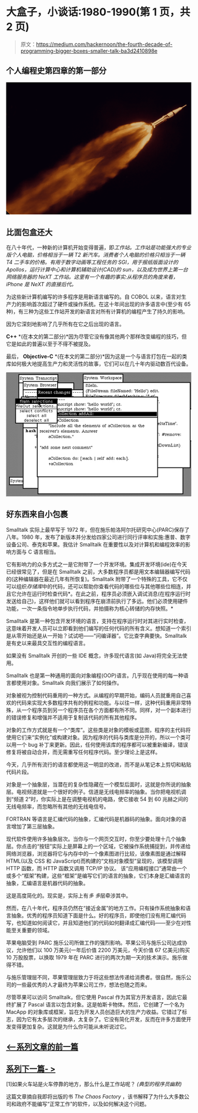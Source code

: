 # 大盒子，小谈话:1980-1990(第 1 页，共 2 页)

> 原文：<https://medium.com/hackernoon/the-fourth-decade-of-programming-bigger-boxes-smaller-talk-ba3d2410898e>

## 个人编程史第四章的第一部分

![](img/51982dc17b194211250c824e42785016.png)

## 比面包盒还大

在八十年代，一种新的计算机开始变得普遍，即*工作站。工作站是功能强大的专业版个人电脑，价格相当于一辆 T2 新汽车。消费者个人电脑的价格只相当于一辆 T4 二手车的价格。有用于数字动画等工程任务的 SGI，用于报纸版面设计的 Apollos，运行计算中心和计算机辅助设计(CAD)的 sun，以及成为世界上第一台网络服务器的 NeXT 工作站。这里有一个有趣的事实:从程序员的角度来看，iPhone 是 NeXT 的直接后代。*

为这些新计算机编写的许多程序是用新语言编写的。自 COBOL 以来，语言对生产力的影响首次超过了硬件或操作系统。在这十年间出现的许多语言中(至少有 65 种)，有三种为这些工作站开发的新语言对所有计算机的编程产生了持久的影响。

因为它深刻地影响了几乎所有在它之后出现的语言。

**C++** *(在本文的第二部分)*因为尽管它没有像其他两个那样改变编程的技巧，但它是如此的普遍以至于不得不被提及。

最后， **Objective-C** *(在本文的第二部分)*因为这是一个与语言打包在一起的类库如何极大地提高生产力和灵活性的故事，它们可以在几十年内驱动数百代设备。

![](img/eacbdf4800411c3f5d03207511b539d8.png)

## 好东西来自小包裹

Smalltalk 实际上最早写于 1972 年，但在施乐帕洛阿尔托研究中心(PARC)保存了八年。1980 年，发布了新版本并分发给四家公司进行同行评审和实施:惠普、数字设备公司、泰克和苹果。我估计 Smalltalk 在重要性以及对计算机和编程效率的影响方面与 C 语言相当。

它有影响力的众多方式之一是它附带了一个开发环境。集成开发环境(ide)在今天已经很常见了，但是在 Smalltalk 之前，大多数程序员都是用文本编辑器编写代码的(这种编辑器在最近几年有所恢复)。Smalltalk 附带了一个特殊的工具，它不仅可以组织*存储库*中的代码，还可以帮助你查看代码的哪些位与其他哪些位相连，并且它允许在运行时检查代码*。在此之前，程序员必须嵌入调试消息(在程序运行时发送给自己)，这样他们就可以看到程序在崩溃前执行了多远。他们必须使用硬件功能，一次一条指令地单步执行代码，并拍摄称为核心转储的内存快照。*

Smalltalk 是第一种包含开发环境的语言，支持在程序运行时对其进行实时检查，这意味着开发人员可以立即看到他们编写的任何代码的所有含义。想知道一个索引是从零开始还是从一开始？试试吧——“问编译器”。它比查字典要快。Smalltalk 是有史以来最具交互性的编程语言。

如果没有 Smalltalk 开创的一些 IDE 概念，许多现代语言(如 Java)将完全无法使用。

Smalltalk 也是第一种通用的面向对象编程(OOP)语言。几乎现在使用的每一种语言都使用对象。Smalltalk 向我们展示了如何操作。

对象被视为控制代码重用的一种方式。从编程的早期开始，编码人员就重用自己喜欢的代码来实现大多数程序共有的例程和功能。与以往一样，这种代码重用非常特殊，从一个程序员到另一个程序员在各个方面都有所不同。同样，对一个副本进行的错误修复和增强并不适用于复制该代码的所有其他程序。

对象的工作方式就是有一个“类库”。这些类是对象的模板或蓝图，程序的主代码将使用它们来“实例化”或构建对象。因为程序的代码与类库是分开的，所以一个类可以用一个 bug 补丁来更新。因此，任何使用该库的程序都可以被重新编译，错误修复将被自动合并，而无需重写任何程序代码。至少理论上是这样。

今天，几乎所有流行的语言都使用这一明显的改进，而不是从笔记本上剪切和粘贴代码片段。

对象是一个抽象层，当潜在的复杂性隐藏在一个模型后面时，这就是你所说的抽象层。电视频道就是一个很好的例子。信道是无线电频率的抽象。当你把电视机调到“频道 2”时，你实际上是在调整电视机的电路，使它接收 54 到 60 兆赫之间的无线电频率，而忽略所有其他的无线电信号。

FORTRAN 等语言是汇编代码的抽象，汇编代码是机器码的抽象。面向对象的语言增加了第三层抽象。

现代软件使用许多抽象层次。当你与一个网页交互时，你至少要处理十几个抽象层。你点击的“按钮”实际上是屏幕上的一个区域，它被操作系统捕捉到，并传递给网络浏览器，浏览器将它与内存中的一个像素图进行比较，该像素图是通过解释 HTML(以及 CSS 和 JavaScript)而构建的“文档对象模型”呈现的，该模型调用 HTTP 函数，而 HTTP 函数又调用 TCP/IP 协议。 该“应用编程接口”通常由一个或多个“框架”构建，这些“框架”是编写它们的语言的抽象，它们本身是汇编语言的抽象，汇编语言是机器代码的抽象。

这是高度简化的。现实是，实际上有*多* *多*层牵涉其中。

然而，在八十年代，程序员仍然在“接近金属”的地方工作。只有操作系统抽象和语言抽象。优秀的程序员知道下面是什么。好的程序员，即使他们没有用汇编代码写，也知道如何阅读它，并且知道他们的代码如何翻译成汇编代码——至少在对性能至关重要的领域。

苹果电脑受到 PARC 施乐公司所做工作的强烈影响。苹果公司与施乐公司达成协议，允许他们以 100 万美元(一年后价值 2200 万美元，今天价值 67 亿美元)购买 10 万股股票，以换取 1979 年在 PARC 进行的两次为期一天的技术演示。施乐做得不错。

与施乐管理层不同，苹果管理层致力于将这些想法传递给消费者。很自然，施乐公司的一些最优秀的人才最终为苹果公司工作，想法也随之而来。

尽管苹果可以访问 Smalltalk，但它使用 Pascal 作为其官方开发语言，因此它最终扩展了 Pascal 语言以包含对象。这是帕斯卡物体。然后，它创建了一个名为 MacApp 的对象库或框架，旨在为开发人员创造巨大的生产力收益。它错过了标志，因为它有太多层次的继承，太复杂了。它没有简化开发，反而在许多方面使开发变得更加复杂。这就是为什么你可能从未听说过它。

## [<——系列文章的前一篇](https://hackernoon.com/the-winds-of-change-1970-1980-c1baa1c07872)

## [系列下一篇- >](https://hackernoon.com/the-fourth-decade-of-programming-how-the-web-was-won-9e4c258ec9fb)

[1]如果火车站是火车停靠的地方，那么什么是工作站呢？
*(典型的程序员幽默)*

这篇文章摘自我即将出版的书 *The Chaos Factory* ，该书解释了为什么大多数公司和政府不能编写“正常工作”的软件，以及如何解决这个问题。